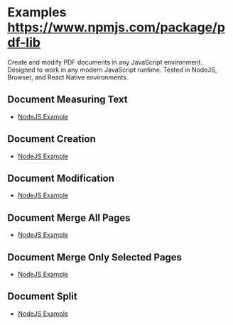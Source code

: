 # Examples https://www.npmjs.com/package/pdf-lib

Create and modify PDF documents in any JavaScript environment.
Designed to work in any modern JavaScript runtime. 
Tested in NodeJS, Browser, and React Native environments.

## Document Measuring Text
* [NodeJS Example](https://github.com/mimaraslan/pdf-lib_nodejs-demo-project/tree/master/_001_measuring_text/node/)

## Document Creation
* [NodeJS Example](https://github.com/mimaraslan/pdf-lib_nodejs-demo-project/tree/master/_002_document_add/node/)

## Document Modification
* [NodeJS Example](https://github.com/mimaraslan/pdf-lib_nodejs-demo-project/tree/master/_003_document_modification/node/)

## Document Merge All Pages
* [NodeJS Example](https://github.com/mimaraslan/pdf-lib_nodejs-demo-project/tree/master/_004_document_merge_all_pages/node/)

## Document Merge Only Selected Pages
* [NodeJS Example](https://github.com/mimaraslan/pdf-lib_nodejs-demo-project/tree/master/_005_document_merge_only_selected_pages/node/)

## Document Split
* [NodeJS Example](https://github.com/mimaraslan/pdf-lib_nodejs-demo-project/tree/master/_006_document_split/node/)